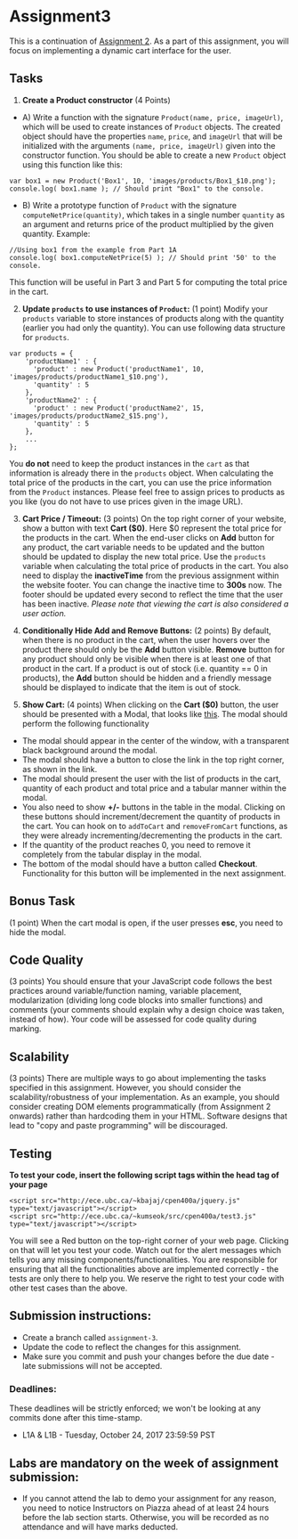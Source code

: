 # Assignment3

This is a continuation of [Assignment 2](https://github.com/jungkumseok/cpen400a-fall2017-assignment2). As a part of this assignment, you will focus on implementing a dynamic cart interface for the user.

## Tasks

1. **Create a Product constructor** (4 Points)
* A) Write a function with the signature `Product(name, price, imageUrl)`, which will be used to create instances of `Product` objects. The created object should have the properties `name`, `price`, and `imageUrl` that will be initialized with the arguments `(name, price, imageUrl)` given into the constructor function. You should be able to create a new `Product` object using this function like this:
    
```
var box1 = new Product('Box1', 10, 'images/products/Box1_$10.png');
console.log( box1.name ); // Should print "Box1" to the console.
```

* B) Write a prototype function of `Product` with the signature `computeNetPrice(quantity)`, which takes in a single number `quantity` as an argument and returns price of the product multiplied by the given quantity. Example:

```
//Using box1 from the example from Part 1A
console.log( box1.computeNetPrice(5) ); // Should print '50' to the console.
``` 

This function will be useful in Part 3 and Part 5 for computing the total price in the cart.


2. **Update `products` to use instances of `Product`:** (1 point) Modify your `products` variable to store instances of products along with the quantity (earlier you had only the quantity). You can use following data structure for `products`. 
```
var products = {
    'productName1' : {
      'product' : new Product('productName1', 10, 'images/products/productName1_$10.png'),
      'quantity' : 5
    },
    'productName2' : {
      'product' : new Product('productName2', 15, 'images/products/productName2_$15.png'),
      'quantity' : 5
    },
    ...
};
```
  You **do not** need to keep the product instances in the `cart` as that information is already there in the `products` object. When calculating the total price of the products in the cart, you can use the price information from the `Product` instances. Please feel free to assign prices to products as you like (you do not have to use prices given in the image URL).


3. **Cart Price / Timeout:** (3 points) On the top right corner of your website, show a button with text **Cart ($0)**. Here $0 represent the total price for the products in the cart. When the end-user clicks on **Add** button for any product, the cart variable needs to be updated and the button should be updated to display the new total price. Use the `products` variable when calculating the total price of products in the cart. You also need to display the **inactiveTime** from the previous assignment within the website footer. You can change the inactive time to **300s** now. The footer should be updated every second to reflect the time that the user has been inactive. *Please note that viewing the cart is also considered a user action.*


4. **Conditionally Hide Add and Remove Buttons:** (2 points) By default, when there is no product in the cart, when the user hovers over the product there should only be the **Add** button visible. **Remove** button for any product should only be visible when there is at least one of that product in the cart. If a product is out of stock (i.e. quantity == 0 in products), the **Add** button should be hidden and a friendly message should be displayed to indicate that the item is out of stock.


5. **Show Cart:** (4 points) When clicking on the  **Cart ($0)** button, the user should be presented with a Modal, that looks like [this](http://maxcdn.webappers.com/img/2011/03/css-modal.png). The modal should perform the following functionality
  - The modal should appear in the center of the window, with a transparent black background around the modal.
  - The modal should have a button to close the link in the top right corner, as shown in the link.
  - The modal should present the user with the list of products in the cart, quantity of each product and total price and a tabular manner within the modal.
  - You also need to show **+/-** buttons in the table in the modal. Clicking on these buttons should increment/decrement the quantity of products in the cart. You can hook on to `addToCart` and `removeFromCart` functions, as they were already incrementing/decrementing the products in the cart.
  - If the quantity of the product reaches 0, you need to remove it completely from the tabular display in the modal.
  - The bottom of the modal should have a button called **Checkout**. Functionality for this button will be implemented in the next assignment.

## Bonus Task

(1 point) When the cart modal is open, if the user presses **esc**, you need to hide the modal.

## Code Quality

(3 points) You should ensure that your JavaScript code follows the best practices around variable/function naming, variable placement, modularization (dividing long code blocks into smaller functions) and comments (your comments should explain why a design choice was taken, instead of how). Your code will be assessed for code quality during marking.

## Scalability

(3 points)
There are multiple ways to go about implementing the tasks specified in this assignment. However, you should consider the scalability/robustness of your implementation. As an example, you should consider creating DOM elements programmatically (from Assignment 2 onwards) rather than hardcoding them in your HTML. Software designs that lead to "copy and paste programming" will be discouraged.


## Testing
**To test your code, insert the following script tags within the head tag of your page**
```
<script src="http://ece.ubc.ca/~kbajaj/cpen400a/jquery.js" type="text/javascript"></script>
<script src="http://ece.ubc.ca/~kumseok/src/cpen400a/test3.js" type="text/javascript"></script>
```
You will see a Red button on the top-right corner of your web page. Clicking on that will let you test your code.
Watch out for the alert messages which tells you any missing components/functionalities. You are responsible for ensuring that all the functionalities above are implemented correctly - the tests are only there to help you. We reserve the right to test your code with other test cases than the above.

## Submission instructions:

* Create a branch called `assignment-3`.
* Update the code to reflect the changes for this assignment.
* Make sure you commit and push your changes before the due date - late submissions will not be accepted.

### Deadlines:

These deadlines will be strictly enforced; we won't be looking at any commits done after this time-stamp.

* L1A & L1B - Tuesday, October 24, 2017 23:59:59 PST

## Labs are mandatory on the week of assignment submission:

* If you cannot attend the lab to demo your assignment for any reason, you need to notice Instructors on Piazza ahead of at least 24 hours before the lab section starts. Otherwise, you will be recorded as no attendance and will have marks deducted.